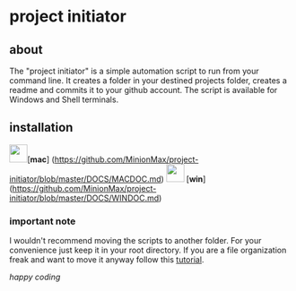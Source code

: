 # project initiator

## about
The "project initiator" is a simple automation script to run from your command line.
It creates a folder in your destined projects folder, creates a readme and commits it to your github account. The script is available for Windows and Shell terminals.

## installation
<img height="32" width="32" src="https://cdn.jsdelivr.net/npm/simple-icons@v3/icons/[windows].svg" />[__mac__]
(https://github.com/MinionMax/project-initiator/blob/master/DOCS/MACDOC.md)
<img height="32" width="32" src="https://cdn.jsdelivr.net/npm/simple-icons@v3/icons/[apple].svg" />
[__win__]
(https://github.com/MinionMax/project-initiator/blob/master/DOCS/WINDOC.md)

### important note
I wouldn't recommend moving the scripts to another folder.
For your convenience just keep it in your root directory.
If you are a file organization freak and want to move it anyway follow this [tutorial](https://github.com/MinionMax/project-initiator/blob/master/DOCS/CUSTOMFILEPATH.md).



_happy coding_
